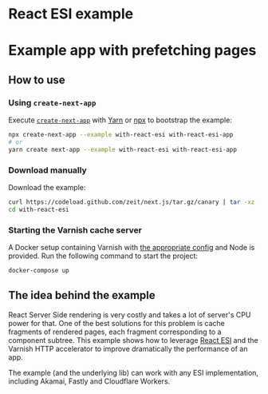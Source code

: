 # React ESI example

# Example app with prefetching pages

## How to use

### Using `create-next-app`

Execute [`create-next-app`](https://github.com/segmentio/create-next-app) with [Yarn](https://yarnpkg.com/lang/en/docs/cli/create/) or [npx](https://github.com/zkat/npx#readme) to bootstrap the example:

```bash
npx create-next-app --example with-react-esi with-react-esi-app
# or
yarn create next-app --example with-react-esi with-react-esi-app
```

### Download manually

Download the example:

```bash
curl https://codeload.github.com/zeit/next.js/tar.gz/canary | tar -xz --strip=2 next.js-canary/examples/with-react-esi
cd with-react-esi
```

### Starting the Varnish cache server

A Docker setup containing Varnish with [the appropriate config](docker/varnish/default.vcl) and Node is provided.
Run the following command to start the project:

```bash
docker-compose up
```

## The idea behind the example

React Server Side rendering is very costly and takes a lot of server's CPU power for that.
One of the best solutions for this problem is cache fragments of rendered pages, each fragment corresponding to a component subtree.
This example shows how to leverage [React ESI](https://github.com/dunglas/react-esi) and the Varnish HTTP accelerator to improve dramatically the performance of an app.

The example (and the underlying lib) can work with any ESI implementation, including Akamai, Fastly and Cloudflare Workers.
